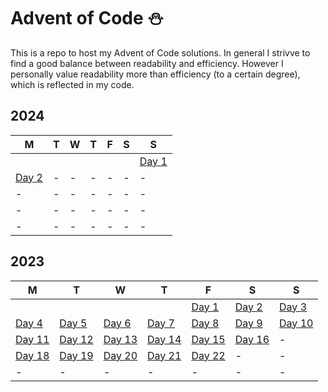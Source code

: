 # Advent of Code ⛄
This is a repo to host my Advent of Code solutions. In general I strivve to find a good balance between readability and efficiency. However I personally value readability more than efficiency (to a certain degree), which is reflected in my code.

<!-- **[2023](2023)**
* [Day 1](2023/AoC_2023_Day1.ipynb)
* [Day 2](2023/AoC_2023_Day2.ipynb)
* [Day 3](2023/AoC_2023_Day3.ipynb)
* [Day 4](2023/AoC_2023_Day4.ipynb)
* [Day 5](2023/AoC_2023_Day5.ipynb)
* [Day 6](2023/AoC_2023_Day6.ipynb)
* [Day 7](2023/AoC_2023_Day7.ipynb) -->

## 2024
|M|T|W|T|F|S|S|
|-|-|-|-|-|-|-|
| | | | | | | [Day 1](2024/AoC_2023_Day_01.ipynb) |
|[Day 2](2024/AoC_2024_Day_02.ipynb)|-|-|-|-|-|-|
|-|-|-|-|-|-|-|
|-|-|-|-|-|-|-|
|-|-|-|-|-|-|-|

## 2023
|M|T|W|T|F|S|S|
|-|-|-|-|-|-|-|
|||||[Day 1](2023/AoC_2023_Day_01.ipynb)|[Day 2](2023/AoC_2023_Day_02.ipynb)|[Day 3](2023/AoC_2023_Day_03.ipynb)|
|[Day 4](2023/AoC_2023_Day_04.ipynb)|[Day 5](2023/AoC_2023_Day_05.ipynb)|[Day 6](2023/AoC_2023_Day_06.ipynb)|[Day 7](2023/AoC_2023_Day_07.ipynb)|[Day 8](2023/AoC_2023_Day_08.ipynb)|[Day 9](2023/AoC_2023_Day_09.ipynb)|[Day 10](2023/AoC_2023_Day_10.ipynb)|
|[Day 11](2023/AoC_2023_Day_11.ipynb)|[Day 12](2023/AoC_2023_Day_12.ipynb)|[Day 13](2023/AoC_2023_Day_13.ipynb)|[Day 14](2023/AoC_2023_Day_14.ipynb)|[Day 15](2023/AoC_2023_Day_15.ipynb)|[Day 16](2023/AoC_2023_Day_16.ipynb)|-|
|[Day 18](2023/AoC_2023_Day_18.ipynb)|[Day 19](2023/AoC_2023_Day_19.ipynb)|[Day 20](2023/AoC_2023_Day_20.ipynb)|[Day 21](2023/AoC_2023_Day_21.ipynb)|[Day 22](2023/AoC_2023_Day_22.ipynb)|-|-|
|-|-|-|-|-|-|-|
